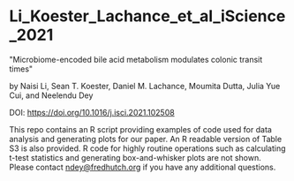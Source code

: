 # Li_Koester_Lachance_et_al_iScience_2021

"Microbiome-encoded bile acid metabolism modulates colonic transit times"

by Naisi Li, Sean T. Koester, Daniel M. Lachance, Moumita Dutta, Julia Yue Cui, and Neelendu Dey

DOI: https://doi.org/10.1016/j.isci.2021.102508

This repo contains an R script providing examples of code used for data analysis and generating plots for our paper. An R readable version of Table S3 is also provided. R code for highly routine operations such as calculating t-test statistics and generating box-and-whisker plots are not shown. Please contact ndey@fredhutch.org if you have any additional questions.
